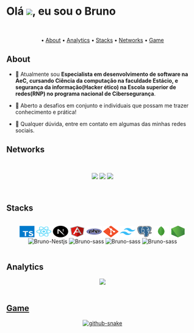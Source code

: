 <h1 align= "left"> Olá <img src="https://user-images.githubusercontent.com/104792685/236647257-64ae911c-5fca-4cc5-a798-ddb24681cc8b.gif" width="30px">, eu sou o Bruno </h1>
<br>

<p align="center">•
<a href ="#About">About</a> •
<a href ="#Analytics">Analytics</a> •
<a href ="#Stacks">Stacks</a> •
<a href ="#Networks">Networks</a> •
<a href ="#Game">Game</a>
</p>

## About
- 🔭 Atualmente sou **Especialista em desenvolvimento de software na AeC, cursando Ciência da computação na faculdade Estácio, e segurança da informação(Hacker ético) na Escola superior de redes(RNP) no programa nacional de Cibersegurança**.

- 🤔 Aberto a desafios em conjunto e individuais que possam me trazer conhecimento e prática!

- 💬 Qualquer dúvida, entre em contato em algumas das minhas redes sociais.


 ## Networks
 <br> 

<div align="center"> 
 
 <a href = "https://www.hackerrank.com/brunoornelio" target="_blank"><img src="https://img.shields.io/badge/-Hackerrank-2EC866?style=for-the-badge&logo=HackerRank&logoColor=white" target="_blank"></a>
  <a href = "mailto:devbrunobatista@gmail.com"><img src="https://img.shields.io/badge/Gmail-D14836?style=for-the-badge&logo=gmail&logoColor=white" target="_blank"></a>
  <a href="https://www.linkedin.com/in/bruno-batista09brsv" target="_blank"><img src="https://img.shields.io/badge/-LinkedIn-%230077B5?style=for-the-badge&logo=linkedin&logoColor=white" target="_blank"></a> 
  
</div>
<br>

## Stacks
<div align="center"><br>
  <img align="center" alt="Bruno-Typescript" height="30" width="40" src="https://raw.githubusercontent.com/devicons/devicon/master/icons/typescript/typescript-original.svg">
  <img align="center" alt="Bruno-React" height="30" width="40" src="https://raw.githubusercontent.com/devicons/devicon/master/icons/react/react-original.svg">
 <img align="center" alt="Bruno-Nextjs" height="30" width="40" src="https://raw.githubusercontent.com/devicons/devicon/master/icons/nextjs/nextjs-original.svg">
  <img align="center" alt="Bruno-Angular" height="30" width="40" src="https://raw.githubusercontent.com/devicons/devicon/master/icons/angularjs/angularjs-original.svg">
  <img align="center" alt="Bruno-Php" height="30" width="40" src="https://raw.githubusercontent.com/devicons/devicon/master/icons/php/php-original.svg">
  <img align="center" alt="Bruno-Git" height="30" width="40" src="https://raw.githubusercontent.com/devicons/devicon/master/icons/git/git-original.svg">
  <img align="center" alt="Bruno-Tailwind" height="30" width="40" src="https://raw.githubusercontent.com/devicons/devicon/master/icons/tailwindcss//tailwindcss-original.svg">
 <img align="center" alt="Bruno-Postgresql" height="30" width="40" src="https://raw.githubusercontent.com/devicons/devicon/master/icons/postgresql/postgresql-original.svg">
 <img align="center" alt="Bruno-Mongodb" height="30" width="40" src="https://raw.githubusercontent.com/devicons/devicon/master/icons/mongodb/mongodb-original.svg">
 <img align="center" alt="Bruno-Nodejs" height="30" width="40" src="https://raw.githubusercontent.com/devicons/devicon/master/icons/nodejs/nodejs-original.svg">
 <img align="center" alt="Bruno-Nestjs" height="30" width="40" src="https://cdn.jsdelivr.net/gh/devicons/devicon/icons/nestjs/nestjs-original.svg" />
 <img align="center" alt="Bruno-sass" height="30" width="40" src="https://cdn.jsdelivr.net/gh/devicons/devicon/icons/sass/sass-original.svg" />
 <img align="center" alt="Bruno-sass" height="40" width="40" src="https://cdn.jsdelivr.net/gh/devicons/devicon@latest/icons/docker/docker-original.svg" />
 <img align="center" alt="Bruno-sass" height="40" width="40" src="https://cdn.jsdelivr.net/gh/devicons/devicon@latest/icons/python/python-original.svg" />          
</div>

<br>


## Analytics

<div align="center">

  <a href="https://github.com/09brsv">
  <img height="180em" src="https://github-readme-stats.vercel.app/api/top-langs/?username=09brsv&layout=compact&langs_count=7&theme=chartreuse-dark&custom_title=Linguagens%20%mais%20%utilizadas"/>
</div><br>
  
  ## Game
<div align="center"> 
 <picture>
  <source media="(prefers-color-scheme: dark)" srcset="github-snake-dark.svg" />
  <source media="(prefers-color-scheme: light)" srcset="github-snake.svg" />
  <img alt="github-snake" src="github-snake.svg" />
</picture>
</div>
